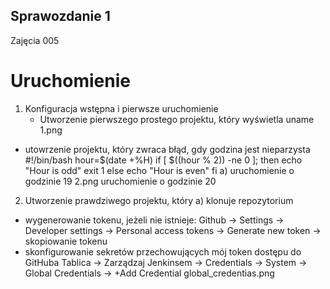## Sprawozdanie 1
Zajęcia 005
# Uruchomienie
1) Konfiguracja wstępna i pierwsze uruchomienie
   - Utworzenie pierwszego prostego projektu, który wyświetla uname
   1.png
  - utowrzenie projektu, który zwraca błąd, gdy godzina jest nieparzysta
    #!/bin/bash
hour=$(date +%H)
if [ $((hour % 2)) -ne 0 ]; then
    echo "Hour is odd"
    exit 1
else
    echo "Hour is even"
fi
a) uruchomienie o godzinie 19
2.png
uruchomienie o godzinie 20
2) Utworzenie prawdziwego projektu, który
a) klonuje repozytorium
- wygenerowanie tokenu, jeżeli nie istnieje:
  Github -> Settings -> Developer settings -> Personal access tokens -> Generate new token -> skopiowanie tokenu
- skonfigurowanie sekretów przechowujących mój token dostępu do GitHuba
  Tablica -> Zarządzaj Jenkinsem -> Credentials -> System -> Global Credentials -> +Add Credential
  global_credentias.png
